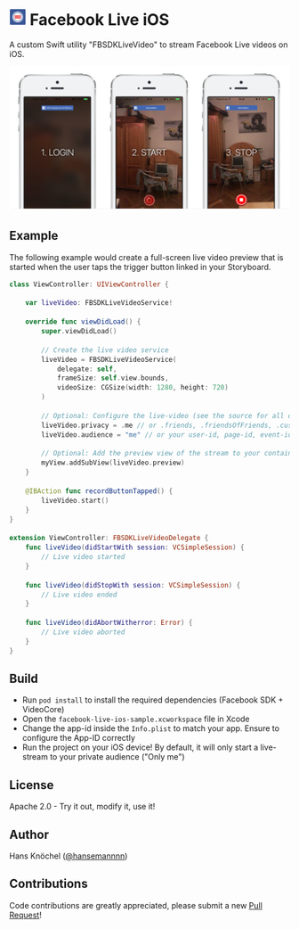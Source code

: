# <img src="./assets/facebook-live-logo.png" width="30" alt="" />&nbsp;Facebook Live iOS
A custom Swift utility "FBSDKLiveVideo" to stream Facebook Live videos on iOS.

<img alt="App Store" src="./assets/sample-app-preview.png" width="900" />

## Example
The following example would create a full-screen live video preview that is started when the user taps
the trigger button linked in your Storyboard.

```swift 
class ViewController: UIViewController {
    
    var liveVideo: FBSDKLiveVideoService!

    override func viewDidLoad() {
        super.viewDidLoad()
      
        // Create the live video service
        liveVideo = FBSDKLiveVideoService(
            delegate: self,
            frameSize: self.view.bounds,
            videoSize: CGSize(width: 1280, height: 720)
        )
        
        // Optional: Configure the live-video (see the source for all options)
        liveVideo.privacy = .me // or .friends, .friendsOfFriends, .custom
        liveVideo.audience = "me" // or your user-id, page-id, event-id, group-id, ...
        
        // Optional: Add the preview view of the stream to your container view.
        myView.addSubView(liveVideo.preview)
    }
    
    @IBAction func recordButtonTapped() {
        liveVideo.start()
    }    
}

extension ViewController: FBSDKLiveVideoDelegate {
    func liveVideo(didStartWith session: VCSimpleSession) {
        // Live video started
    }

    func liveVideo(didStopWith session: VCSimpleSession) {
        // Live video ended
    }

    func liveVideo(didAbortWitherror: Error) {
        // Live video aborted
    }
}
```

## Build
* Run `pod install` to install the required dependencies (Facebook SDK + VideoCore)
* Open the `facebook-live-ios-sample.xcworkspace` file in Xcode
* Change the app-id inside the `Info.plist` to match your app. Ensure to configure the App-ID correctly
* Run the project on your iOS device! By default, it will only start a live-stream to your private audience ("Only me")

## License
Apache 2.0 - Try it out, modify it, use it!

## Author
Hans Knöchel ([@hansemannnn](https://twitter.com/hansemannnn))

## Contributions
Code contributions are greatly appreciated, please submit a new [Pull Request](https://github.com/hansemannn/facebook-live-ios/pull/new/master)!

